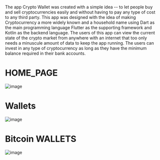 The app Crypto Wallet was created with a simple idea -- to let people buy and sell cryptocurrencies easily and without having to pay any type of cost to any third party. This app was designed with the idea of making Cryptocurrency a more widely known and a household name using Dart as the main programming language Flutter as the supporting framework and Kotlin as the backend language. The users of this app can view the current state of the crypto market from anywhere with an internet that too only needs a minuscule amount of data to keep the app running. The users can invest in any type of cryptocurrency as long as they have the minimum balance required in their bank accounts.

# HOME_PAGE
![image](https://user-images.githubusercontent.com/66225746/172006982-789821db-7729-4198-b68a-f61d6394a57a.png)


# Wallets
![image](https://user-images.githubusercontent.com/66225746/172007028-a6376076-948a-4453-9752-f55cdf190e40.png)


# Bitcoin WALLETS
![image](https://user-images.githubusercontent.com/66225746/172007106-e47cf2a7-a53b-4ff8-9856-55ca589ecc92.png)
